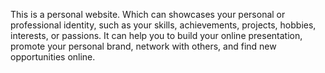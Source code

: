 This is a personal website. Which can showcases your personal or professional identity, such as your skills, achievements, projects, hobbies, interests, or passions. It can help you to build your online presentation, promote your personal brand, network with others, and find new opportunities online.
